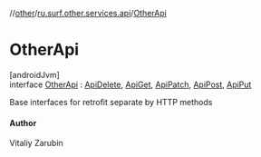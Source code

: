 //[other](../../../index.md)/[ru.surf.other.services.api](../index.md)/[OtherApi](index.md)

# OtherApi

[androidJvm]\
interface [OtherApi](index.md) : [ApiDelete](../../../../../modules/core/core/ru.surf.core.services.api.impl/-api-delete/index.md), [ApiGet](../../ru.surf.other.services.api.impl/-api-get/index.md), [ApiPatch](../../ru.surf.other.services.api.impl/-api-patch/index.md), [ApiPost](../../ru.surf.other.services.api.impl/-api-post/index.md), [ApiPut](../../ru.surf.other.services.api.impl/-api-put/index.md)

Base interfaces for retrofit separate by HTTP methods

#### Author

Vitaliy Zarubin
